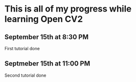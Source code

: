 # This is all of my progress while learning Open CV2

## September 15th at 8:30 PM
First tutorial done

## Septmeber 15th at 11:00 PM
Second tutorial done